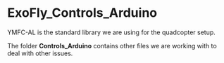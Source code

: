# ExoFly_Controls_Arduino
YMFC-AL is the standard library we are using for the quadcopter setup.


The folder **Controls_Arduino** contains other files we are working with to deal with other issues.
